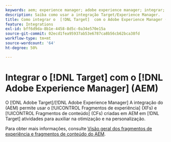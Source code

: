 ```yaml
---
keywords: aem; experience manager; adobe experience manager; integrar; integração
description: Saiba como usar a integração Target/Experience Manager.
title: Como integrar o  [!DNL Target]  com o Adobe Experience Manager (AEM)?
feature: Integrations
exl-id: bff6d9da-8b1e-4458-8d5c-0a34e570e15a
source-git-commit: 02ecd1fea95937ab53e6787ca8b56cb62bca38fd
workflow-type: tm+mt
source-wordcount: '64'
ht-degree: 50%

---
```


# Integrar o [!DNL Target] com o [!DNL Adobe Experience Manager] (AEM)

O [!DNL Adobe Target]/[!DNL Adobe Experience Manager] A integração do (AEM) permite usar o [!UICONTROL Fragmentos de experiência] (XFs) e [!UICONTROL Fragmentos de conteúdo] (CFs) criadas em AEM em [!DNL Target] atividades para auxiliar na otimização e na personalização.

Para obter mais informações, consulte [Visão geral dos fragmentos de experiência e fragmentos de conteúdo do AEM](/help/main/c-integrating-target-with-mac/aem/aem-experience-and-content-fragments.md).
